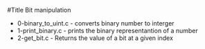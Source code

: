 #Title
Bit manipulation

- 0-binary_to_uint.c - converts binary number to interger
- 1-print_binary.c - prints the binary representantion of a number
- 2-get_bit.c      - Returns the value of a bit at a given index
